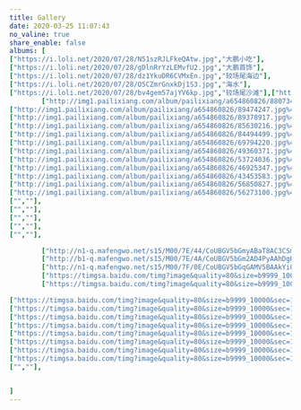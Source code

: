 ```yaml
---
title: Gallery
date: 2020-03-25 11:07:43
no_valine: true
share_enable: false
albums: [
["https://i.loli.net/2020/07/28/N51szRJLFkeQAtw.jpg","大鹏小吃"],
["https://i.loli.net/2020/07/28/gDlnRrYzLEMvfU2.jpg","大鹏首饰"],
["https://i.loli.net/2020/07/28/dz1YkuDR6CVMxEn.jpg","较场尾海边"],
["https://i.loli.net/2020/07/28/O5CZmrGnxkDj1S3.jpg","海水"],
["https://i.loli.net/2020/07/28/bv4gem57ajYV6kp.jpg","较场尾沙滩"],["https://i.loli.net/2020/07/28/3N8on47mae2BC56.jpg","疫情期间科兴"],
		["http://img1.pailixiang.com/album/pailixiang/a654860826/88073473.jpg%40!pbig?Expires=1585367647&OSSAccessKeyId=LTAIyJP9MMZ6EDz9&Signature=UocafFtIv3oUGMxDb0IWiNLx9DI%3D",""],
["http://img1.pailixiang.com/album/pailixiang/a654860826/89474247.jpg%40!pbig?Expires=1585367647&OSSAccessKeyId=LTAIyJP9MMZ6EDz9&Signature=vvXtzy6AT95KTSREBQwE3%2BRSdOI%3D",""],
["http://img1.pailixiang.com/album/pailixiang/a654860826/89378917.jpg%40!pbig?Expires=1585367647&OSSAccessKeyId=LTAIyJP9MMZ6EDz9&Signature=WLAuUSx6cfq2bi%2Bu0N%2BVcmyf6mM%3D",""],
["http://img1.pailixiang.com/album/pailixiang/a654860826/85630216.jpg%40!pbig?Expires=1585367647&OSSAccessKeyId=LTAIyJP9MMZ6EDz9&Signature=gqGs92UsYejczEpO5eT1ZxfhdVY%3D",""],
["http://img1.pailixiang.com/album/pailixiang/a654860826/84494499.jpg%40!pbig?Expires=1585382458&OSSAccessKeyId=LTAIyJP9MMZ6EDz9&Signature=8GMemgBqtE9z1ZDinEyHIlbkMhg%3D",""],
["http://img1.pailixiang.com/album/pailixiang/a654860826/69794220.jpg%40!pbig?Expires=1585388650&OSSAccessKeyId=LTAIyJP9MMZ6EDz9&Signature=CzL4ST7enFVKHty4wXpD5DlpX24%3D",""],
["http://img1.pailixiang.com/album/pailixiang/a654860826/49360371.jpg%40!pbig?Expires=1585388663&OSSAccessKeyId=LTAIyJP9MMZ6EDz9&Signature=28V5eV6d4gZyZTlSb52rkX5J6Jc%3D",""],
["http://img1.pailixiang.com/album/pailixiang/a654860826/53724036.jpg%40!pbig?Expires=1585388664&OSSAccessKeyId=LTAIyJP9MMZ6EDz9&Signature=n1CNziiEDuHwnPTIwdKSxMownPc%3D",""],
["http://img1.pailixiang.com/album/pailixiang/a654860826/46925347.jpg%40!pbig?Expires=1585388667&OSSAccessKeyId=LTAIyJP9MMZ6EDz9&Signature=Pu2c%2BoTR8BM84Ggheo5kt0FDn3s%3D",""],
["http://img1.pailixiang.com/album/pailixiang/a654860826/43453583.jpg%40!pbig?Expires=1585388667&OSSAccessKeyId=LTAIyJP9MMZ6EDz9&Signature=5%2FmOLP0JhKMs2RXiSlhZZgs1WaQ%3D",""],
["http://img1.pailixiang.com/album/pailixiang/a654860826/56850827.jpg%40!pbig?Expires=1585388657&OSSAccessKeyId=LTAIyJP9MMZ6EDz9&Signature=jWW1m83rtU%2BtvKiP%2F61ZvPaqFq0%3D",""],
["http://img1.pailixiang.com/album/pailixiang/a654860826/56273100.jpg%40!pbig?Expires=1585388657&OSSAccessKeyId=LTAIyJP9MMZ6EDz9&Signature=LHce0jwaq618ZpYAUav3p1jSl0Q%3D",""],
["",""],
["",""],
["",""],
["",""],
["",""],

        ["http://n1-q.mafengwo.net/s15/M00/7E/44/CoUBGV5bGmyABaT8AC3CSmW9gZ4140.jpg?imageView2%2F2%2Fw%2F700%2Fh%2F600%2Fq%2F90%7CimageMogr2%2Fstrip%2Fquality%2F90","太阳"],
        ["http://b1-q.mafengwo.net/s15/M00/7E/4A/CoUBGV5bGm2AD4PyAAhDgHmuT3Q641.jpg?imageView2%2F2%2Fw%2F700%2Fh%2F600%2Fq%2F90%7CimageMogr2%2Fstrip%2Fquality%2F90","企鹅"],
		["http://n1-q.mafengwo.net/s15/M00/7F/0E/CoUBGV5bGqGAMV5BAAkYi0LIh_I715.jpg?imageView2%2F2%2Fw%2F700%2Fh%2F600%2Fq%2F90%7CimageMogr2%2Fstrip%2Fquality%2F90","🐧"],        
		["https://timgsa.baidu.com/timg?image&quality=80&size=b9999_10000&sec=1585152317105&di=bd733a0eb8853d78cfc9d2187af32d68&imgtype=0&src=http%3A%2F%2F5b0988e595225.cdn.sohucs.com%2Fimages%2F20190702%2Fe19926b1fde14c4c89524c6e1d8fb852.jpeg","青山绿水"],
		["https://timgsa.baidu.com/timg?image&quality=80&size=b9999_10000&sec=1585152421822&di=92690d3b246d2599ea491d85362eddc6&imgtype=0&src=http%3A%2F%2Fpic.ossfiles.cn%3A9186%2Fgroup1%2FM00%2F36%2F15%2FrBgIBlyuuQSk8DB5AACnQ4tAQbo921.jpg","水"],

["https://timgsa.baidu.com/timg?image&quality=80&size=b9999_10000&sec=1585152518108&di=140707b953f657d601828e90308d402e&imgtype=0&src=http%3A%2F%2Fwww.aotrip.net%2FUpload%2Fimage%2F20170125%2F20170125140501_79555.jpg","海"],
["https://timgsa.baidu.com/timg?image&quality=80&size=b9999_10000&sec=1585152518107&di=cde7648493462d43fbbc0278655e4866&imgtype=0&src=http%3A%2F%2Ff.hiphotos.baidu.com%2Flvpics%2Fh%3D800%2Fsign%3D4a48e631d400baa1a52c4abb7711b9b1%2F024f78f0f736afc3ac4414b8b619ebc4b64512a6.jpg","夕阳"],
["https://timgsa.baidu.com/timg?image&quality=80&size=b9999_10000&sec=1585152518105&di=bfb4f2c5afde3ca35c305657ab4a234e&imgtype=0&src=http%3A%2F%2Fimg.pconline.com.cn%2Fimages%2Fupload%2Fupc%2Ftx%2Fphotoblog%2F1611%2F04%2Fc9%2F29431040_1478252490783.jpg","🐤"],
["https://timgsa.baidu.com/timg?image&quality=80&size=b9999_10000&sec=1585152638330&di=04eedf211bc0f7311f9197cc7c0d1d1e&imgtype=0&src=http%3A%2F%2Fm2.biz.itc.cn%2Fpic%2Fnew%2Fn%2F69%2F02%2FImg6290269_n.jpg","冰川"],
["https://timgsa.baidu.com/timg?image&quality=80&size=b9999_10000&sec=1585152676682&di=2ffc5195b30f34da4b6476d2bbde40fe&imgtype=0&src=http%3A%2F%2Fmpic.tiankong.com%2F592%2F882%2F5928822ec17ed9db94a313a341ce6950%2F640.jpg","冰心"],
["https://timgsa.baidu.com/timg?image&quality=80&size=b9999_10000&sec=1585152793368&di=1042e77e6d1b6885a8cec09a94f300b3&imgtype=0&src=http%3A%2F%2Fpic1.win4000.com%2Fwallpaper%2F2%2F59bf6996b7c8c.jpg","绿山"],
["https://timgsa.baidu.com/timg?image&quality=80&size=b9999_10000&sec=1585152838454&di=1a9b9313ad50f0586f1861b2c585e891&imgtype=0&src=http%3A%2F%2Fimg.pconline.com.cn%2Fimages%2Fupload%2Fupc%2Ftx%2Fitbbs%2F2003%2F06%2Fc6%2F195769199_1583470281329_mthumb.jpg","风景"],
["https://timgsa.baidu.com/timg?image&quality=80&size=b9999_10000&sec=1585152872606&di=72bf36cab2392bebe604f0f69ccdfe95&imgtype=0&src=http%3A%2F%2F5b0988e595225.cdn.sohucs.com%2Fimages%2F20200324%2F7fb71435e3644a8a8b825588d9e6714b.jpeg","湖"],
["",""],


]
---
```


